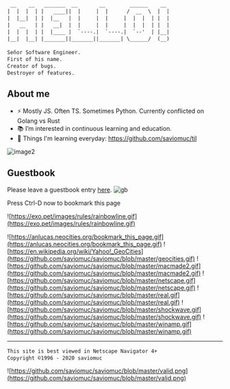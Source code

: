 ```
 __    __   _______  __       __        ______    __  
|  |  |  | |   ____||  |     |  |      /  __  \  |  | 
|  |__|  | |  |__   |  |     |  |     |  |  |  | |  | 
|   __   | |   __|  |  |     |  |     |  |  |  | |  | 
|  |  |  | |  |____ |  `----.|  `----.|  `--'  | |__| 
|__|  |__| |_______||_______||_______| \______/  (__) 

Señor Software Engineer. 
First of his name. 
Creator of bugs.
Destroyer of features.                                                    
```

## About me


- ⚡ Mostly JS. Often TS. Sometimes Python. Currently conflicted on Golang vs Rust
- 📚 I’m interested in continuous learning and education. 
- 🌱 Things I'm learning everyday: https://github.com/saviomuc/til

![image2](https://media.giphy.com/media/fhAwk4DnqNgw8/giphy.gif)


## Guestbook

 Please leave a guestbook entry [here](https://github.com/saviomuc/saviomuc/issues). ![gb](https://web.archive.org/web/20090802183059/http://www.geocities.com/TheTropics/9977/guestbook.gif)

Press Ctrl-D now to bookmark this page



![https://exo.pet/images/rules/rainbowline.gif](https://exo.pet/images/rules/rainbowline.gif)

![https://anlucas.neocities.org/bookmark_this_page.gif](https://anlucas.neocities.org/bookmark_this_page.gif)
![https://en.wikipedia.org/wiki/Yahoo!_GeoCities](https://github.com/saviomuc/saviomuc/blob/master/geocities.gif)
![https://github.com/saviomuc/saviomuc/blob/master/macmade2.gif](https://github.com/saviomuc/saviomuc/blob/master/macmade2.gif)
![https://github.com/saviomuc/saviomuc/blob/master/netscape.gif](https://github.com/saviomuc/saviomuc/blob/master/netscape.gif)
![https://github.com/saviomuc/saviomuc/blob/master/real.gif](https://github.com/saviomuc/saviomuc/blob/master/real.gif)
![https://github.com/saviomuc/saviomuc/blob/master/shockwave.gif](https://github.com/saviomuc/saviomuc/blob/master/shockwave.gif)
![https://github.com/saviomuc/saviomuc/blob/master/winamp.gif](https://github.com/saviomuc/saviomuc/blob/master/winamp.gif)

---

```
This site is best viewed in Netscape Navigator 4+
Copyright ©1996 - 2020 saviomuc
```


![https://github.com/saviomuc/saviomuc/blob/master/valid.png](https://github.com/saviomuc/saviomuc/blob/master/valid.png)


<!--
**saviomuc/saviomuc** is a ✨ _special_ ✨ repository because its `README.md` (this file) appears on your GitHub profile.

Here are some ideas to get you started:

- 🔭 I’m currently working on ...
- 🌱 I’m currently learning ...
- 👯 I’m looking to collaborate on ...
- 🤔 I’m looking for help with ...
- 💬 Ask me about ...
- 📫 How to reach me: ...
- 😄 Pronouns: ...
- ⚡ Fun fact: ...
-->
